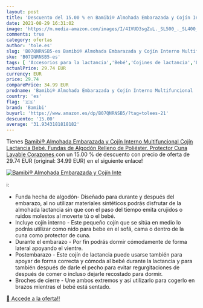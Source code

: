```yaml
---
layout: post
title: 'Descuento del 15.00 % en Bamibi® Almohada Embarazada y Cojín Inte'
date: 2021-08-29 16:31:02
image: 'https://m.media-amazon.com/images/I/41VUD3sgZuL._SL500_._SL400_.jpg'
comments: true
category: ofertas
author: 'tole.es'
slug: 'B07QNRNSB5-es Bamibi® Almohada Embarazada y Cojín Interno Multifuncional...'
sku: 'B07QNRNSB5-es'
tags: [ 'Accesorios para la lactancia','Bebé','Cojines de lactancia','Lactancia y alimentación','bamibi','embarazada','lactancia', ]
actualPrice: 29.74 EUR
currency: EUR
price: 29.74
comparePrice: 34.99 EUR
prodname: 'Bamibi® Almohada Embarazada y Cojín Interno Multifuncional  Cojín Lactancia Bebé. Fundas de Algodón  Relleno de Poliéster. Protector Cuna  Lavable  Corazones '
country: 'es'
flag: '🇪🇸'
brand: 'Bamibi'
buyurl: 'https://www.amazon.es/dp/B07QNRNSB5/?tag=tolees-21'
descuento: '15.00'
average: '31.9343181818182'
---
```


Tienes [Bamibi® Almohada Embarazada y Cojín Interno Multifuncional  Cojín Lactancia Bebé. Fundas de Algodón  Relleno de Poliéster. Protector Cuna  Lavable  Corazones ](https://www.amazon.es/dp/B07QNRNSB5/?tag=tolees-21) con un 15.00 % de descuento con precio de oferta de 29.74 EUR (original: 34.99 EUR) en el siguiente enlace!

[![Bamibi® Almohada Embarazada y Cojín Inte](https://m.media-amazon.com/images/I/41VUD3sgZuL._SL500_._SL400_.jpg)](https://www.amazon.es/dp/B07QNRNSB5/?tag=tolees-21)

ℹ️:

- Funda hecha de algodón- Diseñado para durante y después del embarazo, al no utilizar materiales sintéticos podrás disfrutar de la almohada lactancia sin que con el paso del tiempo emita crujidos o ruidos molestos al moverte tú o el bebé.
- Incluye cojín interno - Este pequeño cojín que se sitúa en medio lo podrás utilizar como nido para bebe en el sofá, cama o dentro de la cuna como protector de cuna.
- Durante el embarazo - Por fin podrás dormir cómodamente de forma lateral apoyando el vientre.
- Postembarazo - Este cojín de lactancia puede usarse también para apoyar de forma correcta y cómoda al bebé durante la lactancia y para también después de darle el pecho para evitar regurgitaciones de después de comer o incluso dejarle recostado para dormir.
- Broches de cierre - Une ambos extremos y así utilizarlo para cogerlo en brazos mientras el bebé está sentado.

[🛒 Accede a la oferta!!](https://www.amazon.es/dp/B07QNRNSB5/?tag=tolees-21)
